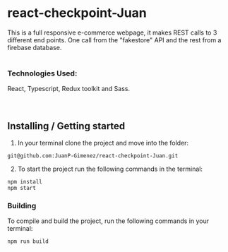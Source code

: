 # react-checkpoint-Juan

This is a full responsive e-commerce webpage, it makes REST calls to 3 different end points. One call from the "fakestore" API and the rest from a firebase database.
<br/>
<br/>

### Technologies Used:

React, Typescript, Redux toolkit and Sass.
<br/>
<br/>
<br/>

## Installing / Getting started

1. In your terminal clone the project and move into the folder:

```shell
git@github.com:JuanP-Gimenez/react-checkpoint-Juan.git
```

2. To start the project run the following commands in the terminal:

```shell
npm install
npm start
```

### Building

To compile and build the project, run the following commands in your terminal:

```shell
npm run build
```
